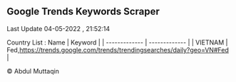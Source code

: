 

## Google Trends Keywords Scraper 
 
Last Update 04-05-2022 , 21:52:14

Country List :
 Name  | Keyword |
| ------------- | ------------- |
| VIETNAM | Fed,https://trends.google.com/trends/trendingsearches/daily?geo=VN#Fed |



© Abdul Muttaqin 
